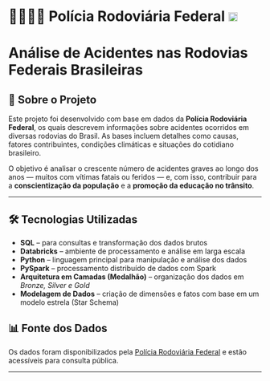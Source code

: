 # 🔰👮🏽‍♂️ Polícia Rodoviária Federal   <img src="https://upload.wikimedia.org/wikipedia/commons/0/05/Flag_of_Brazil.svg" alt="Português" width="18" /> 

 
# Análise de Acidentes nas Rodovias Federais Brasileiras

## 📌 Sobre o Projeto

Este projeto foi desenvolvido com base em dados da **Polícia Rodoviária Federal**, os quais descrevem informações sobre acidentes ocorridos em diversas rodovias do Brasil. As bases incluem detalhes como causas, fatores contribuintes, condições climáticas e situações do cotidiano brasileiro.

O objetivo é analisar o crescente número de acidentes graves ao longo dos anos — muitos com vítimas fatais ou feridos — e, com isso, contribuir para a **conscientização da população** e a **promoção da educação no trânsito**.

---

## 🛠️ Tecnologias Utilizadas

- **SQL** – para consultas e transformação dos dados brutos  
- **Databricks** – ambiente de processamento e análise em larga escala  
- **Python** – linguagem principal para manipulação e análise dos dados  
- **PySpark** – processamento distribuído de dados com Spark  
- **Arquitetura em Camadas (Medalhão)** – organização dos dados em *Bronze, Silver e Gold*  
- **Modelagem de Dados** – criação de dimensões e fatos com base em um modelo estrela (Star Schema)


## 📊 Fonte dos Dados

Os dados foram disponibilizados pela [Polícia Rodoviária Federal](https://www.gov.br/prf/pt-br/acesso-a-informacao/dados-abertos/dados-abertos-da-prf) e estão acessíveis para consulta pública.

---


 
